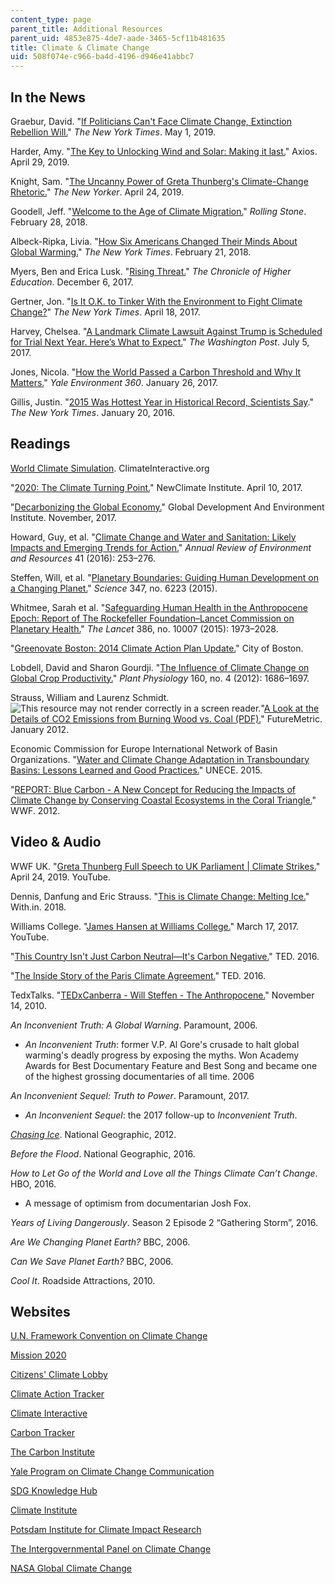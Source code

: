 ```yaml
---
content_type: page
parent_title: Additional Resources
parent_uid: 4853e875-4de7-aade-3465-5cf11b481635
title: Climate & Climate Change
uid: 508f074e-c966-ba4d-4196-d946e41abbc7
---
```


In the News
-----------

Graebur, David. "[If Politicians Can't Face Climate Change, Extinction Rebellion Will.](https://www.nytimes.com/2019/05/01/opinion/extinction-rebellion-climate-change.html)" _The New York Times_. May 1, 2019. 

Harder, Amy. "[The Key to Unlocking Wind and Solar: Making it last.](https://www.axios.com/the-key-to-unlocking-wind-and-solar-making-it-last-74ce3a20-ab7e-4410-a883-011abac6eafc.html)" Axios. April 29, 2019.

Knight, Sam. "[The Uncanny Power of Greta Thunberg's Climate-Change Rhetoric.](https://www.newyorker.com/news/daily-comment/the-uncanny-power-of-greta-thunbergs-climate-change-rhetoric)" _The New Yorker_. April 24, 2019.

Goodell, Jeff. "[Welcome to the Age of Climate Migration.](https://www.rollingstone.com/politics/politics-news/welcome-to-the-age-of-climate-migration-202221/)" _Rolling Stone_. February 28, 2018.

Albeck-Ripka, Livia. "[How Six Americans Changed Their Minds About Global Warming.](https://www.nytimes.com/interactive/2018/02/21/climate/changed-minds-americans.html)" _The New York Times_. February 21, 2018.

Myers, Ben and Erica Lusk. "[Rising Threat.](https://www.chronicle.com/interactives/rising-threat)" _The Chronicle of Higher Education_. December 6, 2017. 

Gertner, Jon. "[Is It O.K. to Tinker With the Environment to Fight Climate Change?](https://www.nytimes.com/2017/04/18/magazine/is-it-ok-to-engineer-the-environment-to-fight-climate-change.html)" _The New York Times_. April 18, 2017. 

Harvey, Chelsea. "[A Landmark Climate Lawsuit Against Trump is Scheduled for Trial Next Year. Here’s What to Expect.](https://www.washingtonpost.com/news/energy-environment/wp/2017/07/05/__trashed/?noredirect=on&utm_term=.70a0e56f9ed2)" _The Washington Post_. July 5, 2017.

Jones, Nicola. "[How the World Passed a Carbon Threshold and Why It Matters.](https://e360.yale.edu/features/how-the-world-passed-a-carbon-threshold-400ppm-and-why-it-matters)" _Yale Environment 360_. January 26, 2017.

Gillis, Justin. "[2015 Was Hottest Year in Historical Record, Scientists Say](https://www.nytimes.com/2016/01/21/science/earth/2015-hottest-year-global-warming.html?_r=0)." _The New York Times_. January 20, 2016. 

Readings
--------

[World Climate Simulation](https://www.climateinteractive.org/tools/world-climate-simulation/). ClimateInteractive.org

"[2020: The Climate Turning Point.](https://newclimate.org/2017/04/10/2020-climate-turning-point/)" NewClimate Institute. April 10, 2017.

"[Decarbonizing the Global Economy.](http://ase.tufts.edu/gdae/publications/textbooks/ENRE_ShortUpdates.html)" Global Development And Environment Institute. November, 2017.

Howard, Guy, et al. "[Climate Change and Water and Sanitation: Likely Impacts and Emerging Trends for Action.](https://www.annualreviews.org/doi/10.1146/annurev-environ-110615-085856)" _Annual Review of Environment and Resources_ 41 (2016): 253–276.

Steffen, Will, et al. "[Planetary Boundaries: Guiding Human Development on a Changing Planet.](https://science.sciencemag.org/content/347/6223/1259855)" _Science_ 347, no. 6223 (2015).

Whitmee, Sarah et al. "[Safeguarding Human Health in the Anthropocene Epoch: Report of The Rockefeller Foundation–Lancet Commission on Planetary Health.](https://www.thelancet.com/journals/lancet/article/PIIS0140-6736(15)60901-1/fulltext)" _The Lancet_ 386, no. 10007 (2015): 1973–2028.

"[Greenovate Boston: 2014 Climate Action Plan Update.](https://www.boston.gov/departments/environment/climate-action-plan#climate-action-plan)" City of Boston. 

Lobdell, David and Sharon Gourdji. "[The Influence of Climate Change on Global Crop Productivity.](http://www.plantphysiol.org/content/160/4/1686)" _Plant Physiology_ 160, no. 4 (2012): 1686–1697.

Strauss, William and Laurenz Schmidt. ![This resource may not render correctly in a screen reader.](/images/inacessible.gif)"[A Look at the Details of CO2 Emissions from Burning Wood vs. Coal (PDF).](https://futuremetrics.info/wp-content/uploads/2013/07/CO2-from-Wood-and-Coal-Combustion.pdf)" FutureMetric. January 2012.

Economic Commission for Europe International Network of Basin Organizations. "[Water and Climate Change Adaptation in Transboundary Basins: Lessons Learned and Good Practices.](http://www.unece.org/index.php?id=39417)" UNECE. 2015.

"[REPORT: Blue Carbon - A New Concept for Reducing the Impacts of Climate Change by Conserving Coastal Ecosystems in the Coral Triangle.](http://wwf.panda.org/?206952%2FBlue-Carbon---A-new-concept-for-reducing-the-impacts-of-climate-change-by-conserving-coastal-ecosystems-in-the-Coral-Triangle)" WWF. 2012.

Video & Audio
-------------

WWF UK. "[Greta Thunberg Full Speech to UK Parliament | Climate Strikes.](https://www.youtube.com/watch?v=rYNM4rsnNFM)" April 24, 2019. YouTube.

Dennis, Danfung and Eric Strauss. "[This is Climate Change: Melting Ice.](https://www.with.in/watch/this-is-climate-change-melting-ice)" With.in. 2018.

Williams College. "[James Hansen at Williams College.](https://www.youtube.com/watch?v=JLfisi0VEbY)" March 17, 2017. YouTube. 

"[This Country Isn't Just Carbon Neutral—It's Carbon Negative.](https://www.ted.com/talks/tshering_tobgay_this_country_isn_t_just_carbon_neutral_it_s_carbon_negative#t-922552)" TED. 2016.

"[The Inside Story of the Paris Climate Agreement.](https://www.ted.com/talks/christiana_figueres_the_inside_story_of_the_paris_climate_agreement)" TED. 2016.

TedxTalks. "[TEDxCanberra - Will Steffen - The Anthropocene.](https://www.youtube.com/watch?v=ABZjlfhN0EQ)" November 14, 2010. 

_An Inconvenient Truth: A Global Warning_. Paramount, 2006.

*   _An Inconvenient Truth_: former V.P. Al Gore's crusade to halt global warming's deadly progress by exposing the myths. Won Academy Awards for Best Documentary Feature and Best Song and became one of the highest grossing documentaries of all time. 2006

_An Inconvenient Sequel: Truth to Power_. Paramount, 2017.

*   _An Inconvenient Sequel_: the 2017 follow-up to _Inconvenient Truth_.

_[Chasing Ice](https://chasingice.com/)_. National Geographic, 2012.

_Before the Flood_. National Geographic, 2016.

_How to Let Go of the World and Love all the Things Climate Can’t Change_. HBO, 2016.

*   A message of optimism from documentarian Josh Fox.

_Years of Living Dangerously_. Season 2 Episode 2 “Gathering Storm”, 2016.

_Are We Changing Planet Earth?_ BBC, 2006.

_Can We Save Planet Earth?_ BBC, 2006.

_Cool It_. Roadside Attractions, 2010.

Websites 
---------

[U.N. Framework Convention on Climate Change](https://unfccc.int/)

[Mission 2020](http://www.mission2020.global/)

[Citizens' Climate Lobby](https://citizensclimatelobby.org/)

[Climate Action Tracker](https://climateactiontracker.org/)

[Climate Interactive](https://www.climateinteractive.org/)

[Carbon Tracker](https://www.carbontracker.org/)

[The Carbon Institute](https://carboninstitute.org/)

[Yale Program on Climate Change Communication](https://climatecommunication.yale.edu/)

[SDG Knowledge Hub](http://sdg.iisd.org/)

[Climate Institute](http://climate.org/)

[Potsdam Institute for Climate Impact Research](https://www.pik-potsdam.de/en/home)

[The Intergovernmental Panel on Climate Change](https://www.ipcc.ch/)

[NASA Global Climate Change](https://climate.nasa.gov/)